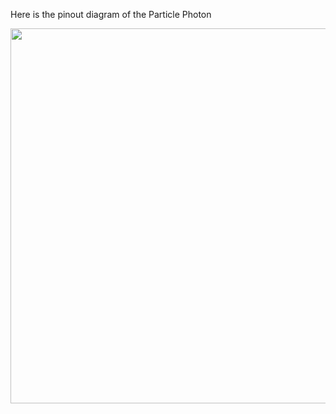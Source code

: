 Here is the pinout diagram of the Particle Photon
<p align="center">
<img src="https://github.com/d008/MAE224/blob/master/images/Photon%20Pinouts.png?raw=true" width="600">  
</p>